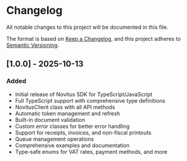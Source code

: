 # Changelog

All notable changes to this project will be documented in this file.

The format is based on [Keep a Changelog](https://keepachangelog.com/en/1.0.0/),
and this project adheres to [Semantic Versioning](https://semver.org/spec/v2.0.0.html).

## [1.0.0] - 2025-10-13

### Added
- Initial release of Novitus SDK for TypeScript/JavaScript
- Full TypeScript support with comprehensive type definitions
- NovitusClient class with all API methods
- Automatic token management and refresh
- Built-in document validation
- Custom error classes for better error handling
- Support for receipts, invoices, and non-fiscal printouts
- Queue management operations
- Comprehensive examples and documentation
- Type-safe enums for VAT rates, payment methods, and more



